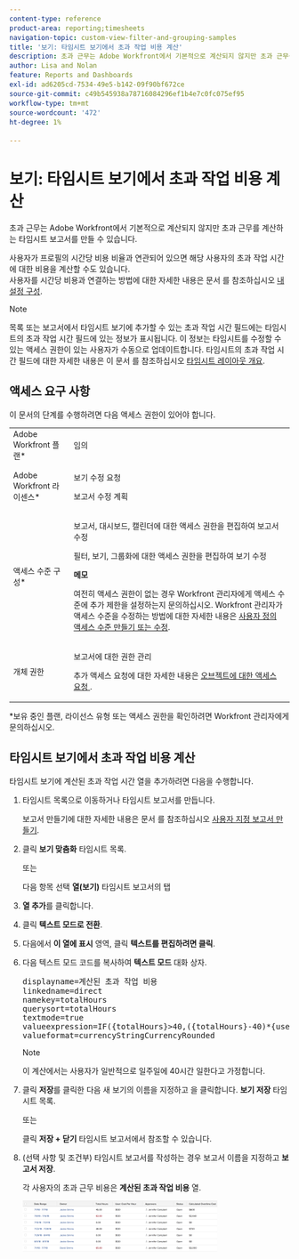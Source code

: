 ```yaml
---
content-type: reference
product-area: reporting;timesheets
navigation-topic: custom-view-filter-and-grouping-samples
title: '보기: 타임시트 보기에서 초과 작업 비용 계산'
description: 초과 근무는 Adobe Workfront에서 기본적으로 계산되지 않지만 초과 근무를 계산하는 타임시트 보고서를 만들 수 있습니다.
author: Lisa and Nolan
feature: Reports and Dashboards
exl-id: ad6205cd-7534-49e5-b142-09f90bf672ce
source-git-commit: c49b545938a78716084296ef1b4e7c0fc075ef95
workflow-type: tm+mt
source-wordcount: '472'
ht-degree: 1%

---
```


# 보기: 타임시트 보기에서 초과 작업 비용 계산

초과 근무는 Adobe Workfront에서 기본적으로 계산되지 않지만 초과 근무를 계산하는 타임시트 보고서를 만들 수 있습니다.

사용자가 프로필의 시간당 비용 비율과 연관되어 있으면 해당 사용자의 초과 작업 시간에 대한 비용을 계산할 수도 있습니다.\
사용자를 시간당 비용과 연결하는 방법에 대한 자세한 내용은 문서 를 참조하십시오 [내 설정 구성](../../../workfront-basics/manage-your-account-and-profile/configuring-your-user-profile/configure-my-settings.md).

>[!NOTE]
>
>목록 또는 보고서에서 타임시트 보기에 추가할 수 있는 초과 작업 시간 필드에는 타임시트의 초과 작업 시간 필드에 있는 정보가 표시됩니다. 이 정보는 타임시트를 수정할 수 있는 액세스 권한이 있는 사용자가 수동으로 업데이트합니다. 타임시트의 초과 작업 시간 필드에 대한 자세한 내용은 이 문서 를 참조하십시오 [타임시트 레이아웃 개요](../../../timesheets/timesheets/timesheet-layout.md).

## 액세스 요구 사항

이 문서의 단계를 수행하려면 다음 액세스 권한이 있어야 합니다.

<table style="table-layout:auto"> 
 <col> 
 <col> 
 <tbody> 
  <tr> 
   <td role="rowheader">Adobe Workfront 플랜*</td> 
   <td> <p>임의</p> </td> 
  </tr> 
  <tr> 
   <td role="rowheader">Adobe Workfront 라이센스*</td> 
   <td> <p>보기 수정 요청 </p>
   <p>보고서 수정 계획</p> </td> 
  </tr> 
  <tr> 
   <td role="rowheader">액세스 수준 구성*</td> 
   <td> <p>보고서, 대시보드, 캘린더에 대한 액세스 권한을 편집하여 보고서 수정</p> <p>필터, 보기, 그룹화에 대한 액세스 권한을 편집하여 보기 수정</p> <p><b>메모</b>

여전히 액세스 권한이 없는 경우 Workfront 관리자에게 액세스 수준에 추가 제한을 설정하는지 문의하십시오. Workfront 관리자가 액세스 수준을 수정하는 방법에 대한 자세한 내용은 <a href="../../../administration-and-setup/add-users/configure-and-grant-access/create-modify-access-levels.md" class="MCXref xref">사용자 정의 액세스 수준 만들기 또는 수정</a>.</p> </td>
</tr> 
  <tr> 
   <td role="rowheader">개체 권한</td> 
   <td> <p>보고서에 대한 권한 관리</p> <p>추가 액세스 요청에 대한 자세한 내용은 <a href="../../../workfront-basics/grant-and-request-access-to-objects/request-access.md" class="MCXref xref">오브젝트에 대한 액세스 요청 </a>.</p> </td> 
  </tr> 
 </tbody> 
</table>

&#42;보유 중인 플랜, 라이선스 유형 또는 액세스 권한을 확인하려면 Workfront 관리자에게 문의하십시오.

## 타임시트 보기에서 초과 작업 비용 계산

타임시트 보기에 계산된 초과 작업 시간 열을 추가하려면 다음을 수행합니다.

1. 타임시트 목록으로 이동하거나 타임시트 보고서를 만듭니다.

   보고서 만들기에 대한 자세한 내용은 문서 를 참조하십시오 [사용자 지정 보고서 만들기](../../../reports-and-dashboards/reports/creating-and-managing-reports/create-custom-report.md).

1. 클릭 **보기 맞춤화** 타임시트 목록.

   또는

   다음 항목 선택 **열(보기)** 타임시트 보고서의 탭

1. **열 추가**&#x200B;를 클릭합니다.
1. 클릭 **텍스트 모드로 전환**.
1. 다음에서 **이 열에 표시** 영역, 클릭 **텍스트를 편집하려면 클릭**.
1. 다음 텍스트 모드 코드를 복사하여 **텍스트 모드** 대화 상자.
   <pre>displayname=계산된 초과 작업 비용<br>linkedname=direct<br>namekey=totalHours<br>querysort=totalHours <br>textmode=true<br>valueexpression=IF({totalHours}&gt;40,({totalHours}-40)*{user}.{costPerHour},{totalHours}*{user}.{costPerHour})<br>valueformat=currencyStringCurrencyRounded</pre>

   >[!NOTE]
   >
   >이 계산에서는 사용자가 일반적으로 일주일에 40시간 일한다고 가정합니다.

1. 클릭 **저장**&#x200B;를 클릭한 다음 새 보기의 이름을 지정하고 을 클릭합니다. **보기 저장** 타임시트 목록.

   또는

   클릭 **저장 + 닫기** 타임시트 보고서에서 참조할 수 있습니다.

1. (선택 사항 및 조건부) 타임시트 보고서를 작성하는 경우 보고서 이름을 지정하고 **보고서 저장**.

   각 사용자의 초과 근무 비용은 **계산된 초과 작업 비용** 열.

   ![calculated_experience_cost_in_timesheet_report.png](assets/calculated-overtime-cost-in-timesheet-report-350x92.png)
